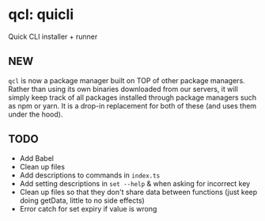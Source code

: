 # qcl: quicli

Quick CLI installer + runner

## NEW

`qcl` is now a package manager built on TOP of other package managers. Rather than using its own binaries downloaded from our servers, it will simply keep track of all packages installed through package managers such as npm or yarn. It is a drop-in replacement for both of these (and uses them under the hood).

## TODO

- Add Babel
- Clean up files
- Add descriptions to commands in `index.ts`
- Add setting descriptions in `set --help` & when asking for incorrect key
- Clean up files so that they don't share data between functions (just keep doing getData, little to no side effects)
- Error catch for set expiry if value is wrong
